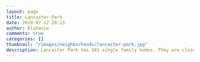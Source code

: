 ```yaml
---
layout: page
title: Lancaster Park
date: 2019-07-12 20:13
author: Klahanie
comments: true
categories: []
thumbnail: "/images/neighborhoods/lancaster-park.jpg"
description: Lancaster Park has 101 single family homes. They are close to the Lancaster and Winslow Place Park areas that contain play structures and grass areas to play in. This area has access to the paved perimeter trail around Klahanie.
---
```

<object type="image/svg+xml" data="{{site.url}}/images/neighborhoods/lancaster-park.svg" class="img-fluid"/>
